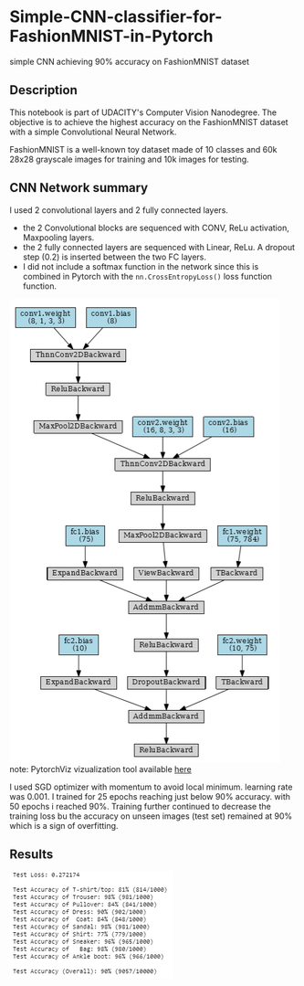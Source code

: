 # Simple-CNN-classifier-for-FashionMNIST-in-Pytorch
simple CNN achieving 90% accuracy on FashionMNIST dataset

## Description
This notebook is part of UDACITY's Computer Vision Nanodegree.
The objective is to achieve the highest accuracy on the FashionMNIST dataset with a simple Convolutional Neural Network.

FashionMNIST is a well-known toy dataset made of 10 classes and 60k 28x28 grayscale images for training and 10k images for testing.

## CNN Network summary
I used 2 convolutional layers and 2 fully connected layers.
- the 2 Convolutional blocks are sequenced with CONV, ReLu activation, Maxpooling layers.
- the 2 fully connected layers are sequenced with Linear, ReLu. A dropout step (0.2) is inserted between the two FC layers.
- I did not include a softmax function in the network since this is combined in Pytorch with the `nn.CrossEntropyLoss()` loss function function.

![](Net.PNG)
note: PytorchViz vizualization tool available [here](https://github.com/szagoruyko/pytorchviz)

I used SGD optimizer with momentum to avoid local minimum. learning rate was 0.001.
I trained for 25 epochs reaching just below 90% accuracy. with 50 epochs i reached 90%. Training further continued to decrease the training loss bu the accuracy on unseen images (test set) remained at 90% which is a sign of overfitting.

## Results
![](accuracy.PNG)
